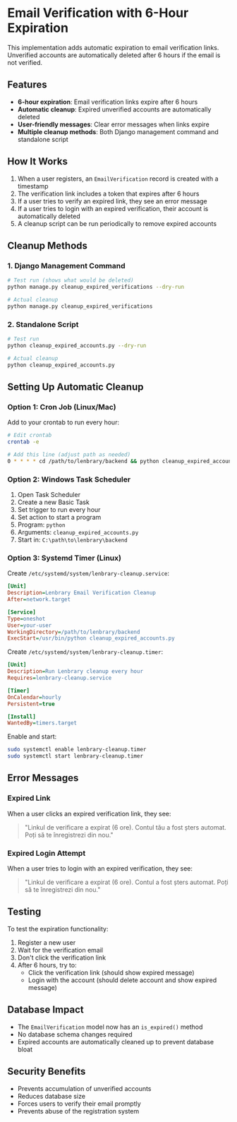 # Email Verification with 6-Hour Expiration

This implementation adds automatic expiration to email verification links. Unverified accounts are automatically deleted after 6 hours if the email is not verified.

## Features

- **6-hour expiration**: Email verification links expire after 6 hours
- **Automatic cleanup**: Expired unverified accounts are automatically deleted
- **User-friendly messages**: Clear error messages when links expire
- **Multiple cleanup methods**: Both Django management command and standalone script

## How It Works

1. When a user registers, an `EmailVerification` record is created with a timestamp
2. The verification link includes a token that expires after 6 hours
3. If a user tries to verify an expired link, they see an error message
4. If a user tries to login with an expired verification, their account is automatically deleted
5. A cleanup script can be run periodically to remove expired accounts

## Cleanup Methods

### 1. Django Management Command

```bash
# Test run (shows what would be deleted)
python manage.py cleanup_expired_verifications --dry-run

# Actual cleanup
python manage.py cleanup_expired_verifications
```

### 2. Standalone Script

```bash
# Test run
python cleanup_expired_accounts.py --dry-run

# Actual cleanup
python cleanup_expired_accounts.py
```

## Setting Up Automatic Cleanup

### Option 1: Cron Job (Linux/Mac)

Add to your crontab to run every hour:

```bash
# Edit crontab
crontab -e

# Add this line (adjust path as needed)
0 * * * * cd /path/to/lenbrary/backend && python cleanup_expired_accounts.py
```

### Option 2: Windows Task Scheduler

1. Open Task Scheduler
2. Create a new Basic Task
3. Set trigger to run every hour
4. Set action to start a program
5. Program: `python`
6. Arguments: `cleanup_expired_accounts.py`
7. Start in: `C:\path\to\lenbrary\backend`

### Option 3: Systemd Timer (Linux)

Create `/etc/systemd/system/lenbrary-cleanup.service`:
```ini
[Unit]
Description=Lenbrary Email Verification Cleanup
After=network.target

[Service]
Type=oneshot
User=your-user
WorkingDirectory=/path/to/lenbrary/backend
ExecStart=/usr/bin/python cleanup_expired_accounts.py
```

Create `/etc/systemd/system/lenbrary-cleanup.timer`:
```ini
[Unit]
Description=Run Lenbrary cleanup every hour
Requires=lenbrary-cleanup.service

[Timer]
OnCalendar=hourly
Persistent=true

[Install]
WantedBy=timers.target
```

Enable and start:
```bash
sudo systemctl enable lenbrary-cleanup.timer
sudo systemctl start lenbrary-cleanup.timer
```

## Error Messages

### Expired Link
When a user clicks an expired verification link, they see:
> "Linkul de verificare a expirat (6 ore). Contul tău a fost șters automat. Poți să te înregistrezi din nou."

### Expired Login Attempt
When a user tries to login with an expired verification, they see:
> "Linkul de verificare a expirat (6 ore). Contul a fost șters automat. Poți să te înregistrezi din nou."

## Testing

To test the expiration functionality:

1. Register a new user
2. Wait for the verification email
3. Don't click the verification link
4. After 6 hours, try to:
   - Click the verification link (should show expired message)
   - Login with the account (should delete account and show expired message)

## Database Impact

- The `EmailVerification` model now has an `is_expired()` method
- No database schema changes required
- Expired accounts are automatically cleaned up to prevent database bloat

## Security Benefits

- Prevents accumulation of unverified accounts
- Reduces database size
- Forces users to verify their email promptly
- Prevents abuse of the registration system 